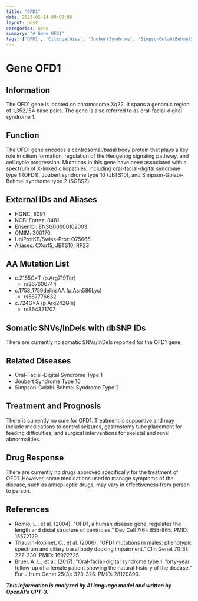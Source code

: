 ```yaml
---
title: "OFD1"
date: 2023-05-14 00:00:00
layout: post
categories: Gene
summary: "# Gene OFD1"
tags: ['OFD1', 'Ciliopathies', 'JoubertSyndrome', 'SimpsonGolabiBehmelSyndrome', 'CentrosomalProtein', 'GeneticMutations', 'TreatmentSupportive', 'AntiepilepticDrugs']
---
```


# Gene OFD1

## Information
The OFD1 gene is located on chromosome Xq22. It spans a genomic region of 1,352,154 base pairs. The gene is also referred to as oral-facial-digital syndrome 1.

## Function
The OFD1 gene encodes a centrosomal/basal body protein that plays a key role in cilium formation, regulation of the Hedgehog signaling pathway, and cell cycle progression. Mutations in this gene have been associated with a spectrum of X-linked ciliopathies, including oral-facial-digital syndrome type 1 (OFD1), Joubert syndrome type 10 (JBTS10), and Simpson-Golabi-Behmel syndrome type 2 (SGBS2).

## External IDs and Aliases
- HGNC: 8091
- NCBI Entrez: 8481
- Ensembl: ENSG00000102003
- OMIM: 300170
- UniProtKB/Swiss-Prot: O75665
- Aliases: CXorf5, JBTS10, RP23

## AA Mutation List
- c.2155C>T (p.Arg719Ter)
    - rs267606744
- c.1758_1759delinsAA (p.Asn586Lys)
    - rs587776632
- c.724G>A (p.Arg242Gln)
    - rs864321707

## Somatic SNVs/InDels with dbSNP IDs
There are currently no somatic SNVs/InDels reported for the OFD1 gene.

## Related Diseases
- Oral-Facial-Digital Syndrome Type 1
- Joubert Syndrome Type 10
- Simpson-Golabi-Behmel Syndrome Type 2

## Treatment and Prognosis
There is currently no cure for OFD1. Treatment is supportive and may include medications to control seizures, gastrostomy tube placement for feeding difficulties, and surgical interventions for skeletal and renal abnormalities.

## Drug Response
There are currently no drugs approved specifically for the treatment of OFD1. However, some medications used to manage symptoms of the disease, such as antiepileptic drugs, may vary in effectiveness from person to person.

## References
- Romio, L., et al. (2004). "OFD1, a human disease gene, regulates the length and distal structure of centrioles." Dev Cell 7(6): 855-865. PMID: 15572129.
- Thauvin-Robinet, C., et al. (2006). "OFD1 mutations in males: phenotypic spectrum and ciliary basal body docking impairment." Clin Genet 70(3): 222-230. PMID: 16922725.
- Bruel, A. L., et al. (2017). "Oral-facial-digital syndrome type 1: forty-year follow-up of a female patient showing the natural history of the disease." Eur J Hum Genet 25(3): 323-326. PMID: 28120890.

**_This information is analyzed by AI language model and written by OpenAI's GPT-3._**